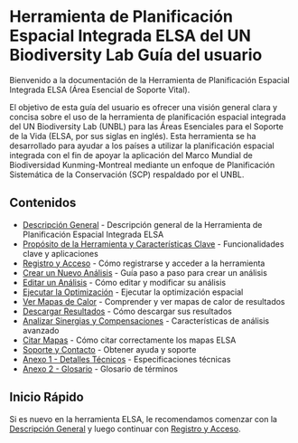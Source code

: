 # Herramienta de Planificación Espacial Integrada ELSA del UN Biodiversity Lab Guía del usuario   

Bienvenido a la documentación de la Herramienta de Planificación Espacial Integrada ELSA (Área Esencial de Soporte Vital).

El objetivo de esta guía del usuario es ofrecer una visión general clara y concisa sobre el uso de la herramienta de planificación espacial integrada del UN Biodiversity Lab (UNBL) para las Áreas Esenciales para el Soporte de la Vida (ELSA, por sus siglas en inglés). Esta herramienta se ha desarrollado para ayudar a los países a utilizar la planificación espacial integrada con el fin de apoyar la aplicación del Marco Mundial de Biodiversidad Kunming-Montreal mediante un enfoque de Planificación Sistemática de la Conservación (SCP) respaldado por el UNBL.  

## Contenidos

- [Descripción General](01_overview.md) - Descripción general de la Herramienta de Planificación Espacial Integrada ELSA
- [Propósito de la Herramienta y Características Clave](02_tool_purpose.md) - Funcionalidades clave y aplicaciones
- [Registro y Acceso](03_registration.md) - Cómo registrarse y acceder a la herramienta
- [Crear un Nuevo Análisis](04_creating_analysis.md) - Guía paso a paso para crear un análisis
- [Editar un Análisis](05_editing_analysis.md) - Cómo editar y modificar su análisis
- [Ejecutar la Optimización](06_running_optimization.md) - Ejecutar la optimización espacial
- [Ver Mapas de Calor](07_viewing_heatmaps.md) - Comprender y ver mapas de calor de resultados
- [Descargar Resultados](08_downloading_results.md) - Cómo descargar sus resultados
- [Analizar Sinergias y Compensaciones](09_analyse_synergies.md) - Características de análisis avanzado
- [Citar Mapas](10_citing_maps.md) - Cómo citar correctamente los mapas ELSA
- [Soporte y Contacto](11_support.md) - Obtener ayuda y soporte
- [Anexo 1 - Detalles Técnicos](12_annex1.md) - Especificaciones técnicas
- [Anexo 2 - Glosario](13_annex2.md) - Glosario de términos

## Inicio Rápido

Si es nuevo en la herramienta ELSA, le recomendamos comenzar con la [Descripción General](01_overview.md) y luego continuar con [Registro y Acceso](03_registration.md).
